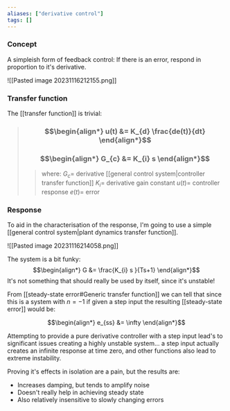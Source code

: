 ```yaml
---
aliases: ["derivative control"]
tags: []
---
```


### Concept

A simpleish form of feedback control: If there is an error, respond in proportion to it's derivative.

![[Pasted image 20231116212155.png]]

### Transfer function

The [[transfer function]] is trivial:

> ### $$\begin{align*} u(t)  &= K_{d} \frac{de(t)}{dt} \end{align*}$$
> ### $$\begin{align*} G_{c}  &= K_{i} s \end{align*}$$
>> where:
>> $G_{c}=$ derivative [[general control system|controller transfer function]]
>> $K_{i}=$ derivative gain constant
>> $u(t)=$ controller response
>> $e(t)=$ error

### Response

To aid in the characterisation of the response, I'm going to use a simple [[general control system|plant dynamics transfer function]].

![[Pasted image 20231116214058.png]]

The system is a bit funky:
$$\begin{align*}
G &=  \frac{K_{i} s  }{Ts+1} 
\end{align*}$$
It's not something that should really be used by itself, since it's unstable!

From [[steady-state error#Generic transfer function]] we can tell that since this is a system with $n=-1$ if given a step input the resulting [[steady-state error]] would be:

$$\begin{align*}
e_{ss} &= \infty
\end{align*}$$

Attempting to provide a pure derivative controller with a step input lead's to significant issues creating a highly unstable system... a step input actually creates an infinite response at time zero, and other functions also lead to extreme instability.

Proving it's effects in isolation are a pain, but the results are:
- Increases damping, but tends to amplify noise
- Doesn't really help in achieving steady state
- Also relatively insensitive to slowly changing errors

